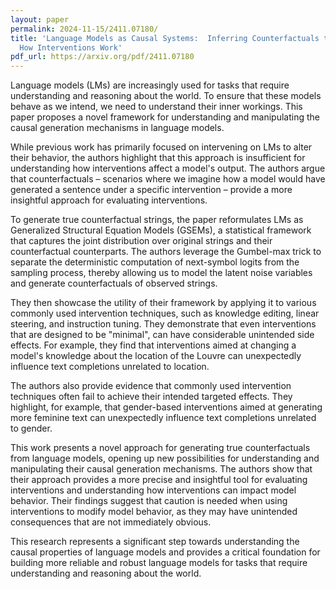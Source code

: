 ```yaml
---
layout: paper
permalink: 2024-11-15/2411.07180/
title: 'Language Models as Causal Systems:  Inferring Counterfactuals to Understand
  How Interventions Work'
pdf_url: https://arxiv.org/pdf/2411.07180
---
```



Language models (LMs) are increasingly used for tasks that require understanding and reasoning about the world.  To ensure that these models behave as we intend, we need to understand their inner workings. This paper proposes a novel framework for understanding and manipulating the causal generation mechanisms in language models.

While previous work has primarily focused on intervening on LMs to alter their behavior, the authors highlight that this approach is insufficient for understanding how interventions affect a model's output. The authors argue that counterfactuals – scenarios where we imagine how a model would have generated a sentence under a specific intervention – provide a more insightful approach for evaluating interventions.

To generate true counterfactual strings, the paper reformulates LMs as Generalized Structural Equation Models (GSEMs), a statistical framework that captures the joint distribution over original strings and their counterfactual counterparts. The authors leverage the Gumbel-max trick to separate the deterministic computation of next-symbol logits from the sampling process, thereby allowing us to model the latent noise variables and generate counterfactuals of observed strings.

They then showcase the utility of their framework by applying it to various commonly used intervention techniques, such as knowledge editing, linear steering, and instruction tuning. They demonstrate that even interventions that are designed to be "minimal", can have considerable unintended side effects. For example, they find that interventions aimed at changing a model's knowledge about the location of the Louvre can unexpectedly influence text completions unrelated to location.

The authors also provide evidence that commonly used intervention techniques often fail to achieve their intended targeted effects. They highlight, for example, that gender-based interventions aimed at generating more feminine text can unexpectedly influence text completions unrelated to gender.

This work presents a novel approach for generating true counterfactuals from language models, opening up new possibilities for understanding and manipulating their causal generation mechanisms. The authors show that their approach provides a more precise and insightful tool for evaluating interventions and understanding how interventions can impact model behavior. Their findings suggest that caution is needed when using interventions to modify model behavior, as they may have unintended consequences that are not immediately obvious.  

This research represents a significant step towards understanding the causal properties of language models and provides a critical foundation for building more reliable and robust language models for tasks that require understanding and reasoning about the world.